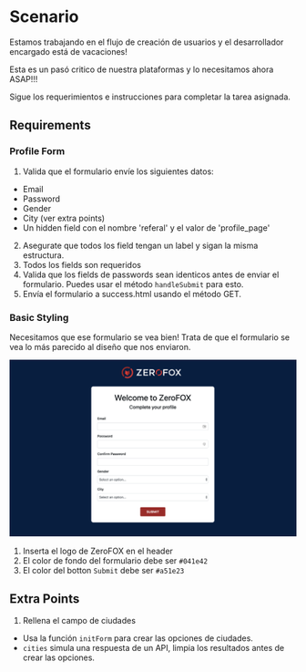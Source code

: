 # Scenario

Estamos trabajando en el flujo de creación de usuarios y el
desarrollador encargado está de vacaciones!

Esta es un pasó critico de nuestra plataformas y lo necesitamos
ahora ASAP!!!

Sigue los requerimientos e instrucciones para completar la tarea asignada.

## Requirements
### Profile Form
1. Valida que el formulario envíe los siguientes datos:
  * Email
  * Password
  * Gender
  * City (ver extra points)
  * Un hidden field con el nombre 'referal' y el valor de 'profile_page'
2. Asegurate que todos los field tengan un label y sigan la misma estructura.
3. Todos los fields son requeridos
4. Valida que los fields de passwords sean identicos antes de enviar el formulario. Puedes usar el método `handleSubmit` para esto.
5. Envía el formulario a success.html usando el método GET.

### Basic Styling
Necesitamos que ese formulario se vea bien!
Trata de que el formulario se vea lo más parecido al diseño que nos enviaron.

![Profile Form](form.png)

1. Inserta el logo de ZeroFOX en el header
2. El color de fondo del formulario debe ser `#041e42`
2. El color del botton `Submit` debe ser `#a51e23`

## Extra Points
1. Rellena el campo de ciudades
  * Usa la función `initForm` para crear las opciones de ciudades.
  * `cities` simula una respuesta de un API, limpia los resultados antes de crear las opciones.